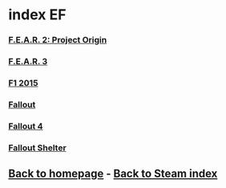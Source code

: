 # index EF

### [F.E.A.R. 2: Project Origin](Fear2/Fear2.md)    
### [F.E.A.R. 3](Fear3/Fear3.md)     
### [F1 2015](F12015/F12015.md)    
### [Fallout](Fallout/Fallout.md)     
### [Fallout 4](Fallout4/Fallout4.md)    
### [Fallout Shelter](FalloutShelter/FalloutShelter.md)    

## [Back to homepage](/)  -  [Back to Steam index](/Steam/indexSteam.html)

